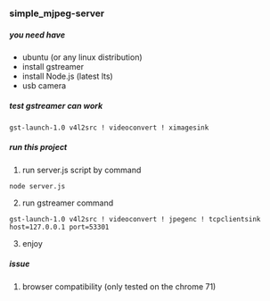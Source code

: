 ### simple_mjpeg-server

##### you need have
- ubuntu (or any linux distribution)
- install gstreamer
- install Node.js (latest lts)
- usb camera

##### test gstreamer can work
```
gst-launch-1.0 v4l2src ! videoconvert ! ximagesink
```

##### run this project
1. run server.js script by command
```
node server.js
```

2. run gstreamer command
```
gst-launch-1.0 v4l2src ! videoconvert ! jpegenc ! tcpclientsink host=127.0.0.1 port=53301
```

3. enjoy

##### issue
1. browser compatibility (only tested on the chrome 71)
